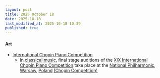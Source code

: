 ```yaml
---
layout: post
title: 2025 October 18
date: 2025-10-18
last_modified_at: 2025-10-18 10:39
published: true
---
```



#### Art

* [International Chopin Piano Competition](https://en.wikipedia.org/wiki/International_Chopin_Piano_Competition "International Chopin Piano Competition")
  * In [classical music](https://en.wikipedia.org/wiki/Classical_music "Classical music"), final stage auditions of the [XIX International Chopin Piano Competition](https://en.wikipedia.org/wiki/XIX_International_Chopin_Piano_Competition "XIX International Chopin Piano Competition") take place at the [National Philharmonic](https://en.wikipedia.org/wiki/National_Philharmonic%2C_Warsaw "National Philharmonic, Warsaw"), [Warsaw](https://en.wikipedia.org/wiki/Warsaw "Warsaw"), [Poland](https://en.wikipedia.org/wiki/Poland "Poland") [(Chopin Competition)](https://www.chopincompetition.pl/en/newsroom/schedule-of-final-auditions?id=117&type=news)
